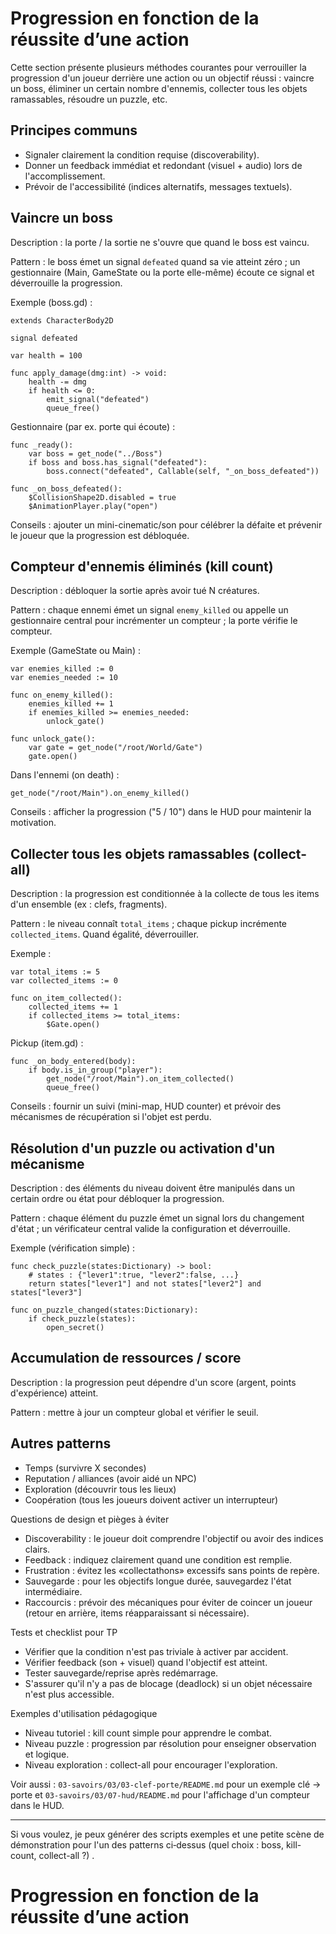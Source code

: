 # Progression en fonction de la réussite d’une action

Cette section présente plusieurs méthodes courantes pour verrouiller la progression d'un joueur derrière une action ou un objectif réussi : vaincre un boss, éliminer un certain nombre d'ennemis, collecter tous les objets ramassables, résoudre un puzzle, etc. 

## Principes communs

- Signaler clairement la condition requise (discoverability).
- Donner un feedback immédiat et redondant (visuel + audio) lors de l'accomplissement.
- Prévoir de l'accessibilité (indices alternatifs, messages textuels).

## Vaincre un boss
Description : la porte / la sortie ne s'ouvre que quand le boss est vaincu.

Pattern : le boss émet un signal `defeated` quand sa vie atteint zéro ; un gestionnaire (Main, GameState ou la porte elle-même) écoute ce signal et déverrouille la progression.

Exemple (boss.gd) :

```gdscript
extends CharacterBody2D

signal defeated

var health = 100

func apply_damage(dmg:int) -> void:
    health -= dmg
    if health <= 0:
        emit_signal("defeated")
        queue_free()
```

Gestionnaire (par ex. porte qui écoute) :

```gdscript
func _ready():
    var boss = get_node("../Boss")
    if boss and boss.has_signal("defeated"):
        boss.connect("defeated", Callable(self, "_on_boss_defeated"))

func _on_boss_defeated():
    $CollisionShape2D.disabled = true
    $AnimationPlayer.play("open")
```

Conseils : ajouter un mini-cinematic/son pour célébrer la défaite et prévenir le joueur que la progression est débloquée.

## Compteur d'ennemis éliminés (kill count)
Description : débloquer la sortie après avoir tué N créatures.

Pattern : chaque ennemi émet un signal `enemy_killed` ou appelle un gestionnaire central pour incrémenter un compteur ; la porte vérifie le compteur.

Exemple (GameState ou Main) :

```gdscript
var enemies_killed := 0
var enemies_needed := 10

func on_enemy_killed():
    enemies_killed += 1
    if enemies_killed >= enemies_needed:
        unlock_gate()

func unlock_gate():
    var gate = get_node("/root/World/Gate")
    gate.open()
```

Dans l'ennemi (on death) :

```gdscript
get_node("/root/Main").on_enemy_killed()
```

Conseils : afficher la progression ("5 / 10") dans le HUD pour maintenir la motivation.

## Collecter tous les objets ramassables (collect-all)
Description : la progression est conditionnée à la collecte de tous les items d'un ensemble (ex : clefs, fragments).

Pattern : le niveau connaît `total_items` ; chaque pickup incrémente `collected_items`. Quand égalité, déverrouiller.

Exemple :

```gdscript
var total_items := 5
var collected_items := 0

func on_item_collected():
    collected_items += 1
    if collected_items >= total_items:
        $Gate.open()
```

Pickup (item.gd) :

```gdscript
func _on_body_entered(body):
    if body.is_in_group("player"):
        get_node("/root/Main").on_item_collected()
        queue_free()
```

Conseils : fournir un suivi (mini-map, HUD counter) et prévoir des mécanismes de récupération si l'objet est perdu.

## Résolution d'un puzzle ou activation d'un mécanisme
Description : des éléments du niveau doivent être manipulés dans un certain ordre ou état pour débloquer la progression.

Pattern : chaque élément du puzzle émet un signal lors du changement d'état ; un vérificateur central valide la configuration et déverrouille.

Exemple (vérification simple) :

```gdscript
func check_puzzle(states:Dictionary) -> bool:
    # states : {"lever1":true, "lever2":false, ...}
    return states["lever1"] and not states["lever2"] and states["lever3"]

func on_puzzle_changed(states:Dictionary):
    if check_puzzle(states):
        open_secret()
```

## Accumulation de ressources / score
Description : la progression peut dépendre d'un score (argent, points d'expérience) atteint.

Pattern : mettre à jour un compteur global et vérifier le seuil.

## Autres patterns
- Temps (survivre X secondes)
- Reputation / alliances (avoir aidé un NPC)
- Exploration (découvrir tous les lieux)
- Coopération (tous les joueurs doivent activer un interrupteur)

Questions de design et pièges à éviter
- Discoverability : le joueur doit comprendre l'objectif ou avoir des indices clairs.
- Feedback : indiquez clairement quand une condition est remplie.
- Frustration : évitez les «collectathons» excessifs sans points de repère.
- Sauvegarde : pour les objectifs longue durée, sauvegardez l'état intermédiaire.
- Raccourcis : prévoir des mécaniques pour éviter de coincer un joueur (retour en arrière, items réapparaissant si nécessaire).

Tests et checklist pour TP
- Vérifier que la condition n'est pas triviale à activer par accident.
- Vérifier feedback (son + visuel) quand l'objectif est atteint.
- Tester sauvegarde/reprise après redémarrage.
- S'assurer qu'il n'y a pas de blocage (deadlock) si un objet nécessaire n'est plus accessible.

Exemples d'utilisation pédagogique
- Niveau tutoriel : kill count simple pour apprendre le combat.
- Niveau puzzle : progression par résolution pour enseigner observation et logique.
- Niveau exploration : collect-all pour encourager l'exploration.

Voir aussi : `03-savoirs/03/03-clef-porte/README.md` pour un exemple clé → porte et `03-savoirs/03/07-hud/README.md` pour l'affichage d'un compteur dans le HUD.

---

Si vous voulez, je peux générer des scripts exemples et une petite scène de démonstration pour l'un des patterns ci‑dessus (quel choix : boss, kill-count, collect-all ?) .
# Progression en fonction de la réussite d’une action

